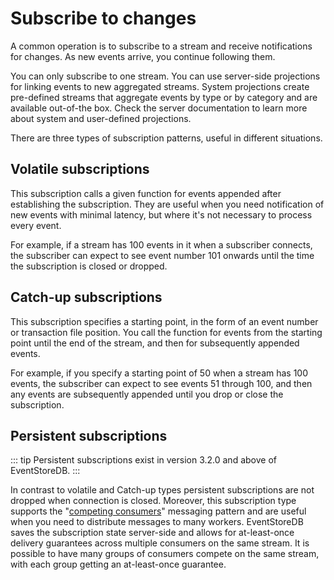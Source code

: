 # Subscribe to changes

A common operation is to subscribe to a stream and receive notifications for changes. As new events arrive, you continue following them. 

You can only subscribe to one stream. You can use server-side projections for linking events to new aggregated streams. System projections create pre-defined streams that aggregate events by type or by category and are available out-of-the box. Check the server documentation to learn more about system and user-defined projections.

There are three types of subscription patterns, useful in different situations.

## Volatile subscriptions

This subscription calls a given function for events appended after establishing the subscription. They are useful when you need notification of new events with minimal latency, but where it's not necessary to process every event.

For example, if a stream has 100 events in it when a subscriber connects, the subscriber can expect to see event number 101 onwards until the time the subscription is closed or dropped.

## Catch-up subscriptions

This subscription specifies a starting point, in the form of an event number or transaction file position. You call the function for events from the starting point until the end of the stream, and then for subsequently appended events.

For example, if you specify a starting point of 50 when a stream has 100 events, the subscriber can expect to see events 51 through 100, and then any events are subsequently appended until you drop or close the subscription.

## Persistent subscriptions

::: tip
Persistent subscriptions exist in version 3.2.0 and above of EventStoreDB.
:::

In contrast to volatile and Catch-up types persistent subscriptions are not dropped when connection is closed. Moreover, this subscription type supports the "[competing consumers](https://www.enterpriseintegrationpatterns.com/patterns/messaging/CompetingConsumers.html)" messaging pattern and are useful when you need to distribute messages to many workers. EventStoreDB saves the subscription state server-side and allows for at-least-once delivery guarantees across multiple consumers on the same stream. It is possible to have many groups of consumers compete on the same stream, with each group getting an at-least-once guarantee.


